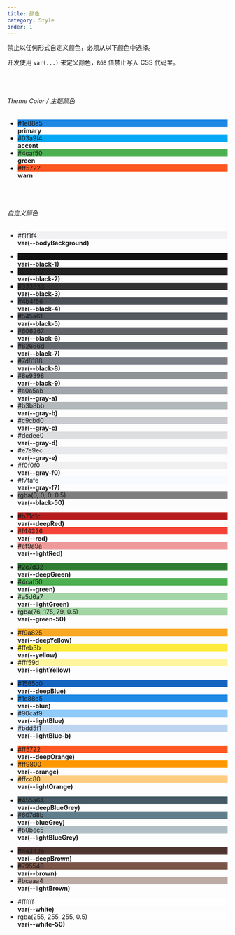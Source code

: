 ```yaml
---
title: 颜色
category: Style
order: 1
---
```


禁止以任何形式自定义颜色，必须从以下颜色中选择。

开发使用 `var(...)` 来定义颜色，`RGB` 值禁止写入 CSS 代码里。

<br />
<br />

###### Theme Color / 主题颜色

<ul class="colorBoard">
  <li>
    <div style="background-color: #1e88e5">
    <span>#1e88e5</span>
    </div>
    <b>primary</b>
  </li>

  <li>
    <div style="background-color: #03a9f4">
    <span>#03a9f4</span>
    </div>
    <b>accent</b>
  </li>

  <li>
    <div style="background-color: #4caf50">
    <span>#4caf50</span>
    </div>
    <b>green</b>
  </li>

  <li>
    <div style="background-color: #ff5722">
    <span>#ff5722</span>
    </div>
    <b>warn</b>
  </li>

</ul>

<br />
<br />

###### 自定义颜色

<ul class="colorBoard">
  <li>
    <div style="background-color: #f1f1f4">
    <span>#f1f1f4</span>
    </div>
    <b>var(--bodyBackground)</b>
  </li>
</ul>

<ul class="colorBoard">
  <li>
    <div style="background-color: #111111">
    <span>#111111</span>
    </div>
    <b>var(--black-1)</b>
  </li>
  <li>
    <div style="background-color: #222222">
    <span>#222222</span>
    </div>
    <b>var(--black-2)</b>
  </li>
  <li>
    <div style="background-color: #333333">
    <span>#333333</span>
    </div>
    <b>var(--black-3)</b>
  </li>
  <li>
    <div style="background-color: #4b4f56">
    <span>#4b4f56</span>
    </div>
    <b>var(--black-4)</b>
  </li>
  <li>
    <div style="background-color: #545a61">
    <span>#545a61</span>
    </div>
    <b>var(--black-5)</b>
  </li>
  <li>
    <div style="background-color: #606267">
    <span>#606267</span>
    </div>
    <b>var(--black-6)</b>
  </li>
  <li>
    <div style="background-color: #62666d">
    <span>#62666d</span>
    </div>
    <b>var(--black-7)</b>
  </li>
  <li>
    <div style="background-color: #7d8188">
    <span>#7d8188</span>
    </div>
    <b>var(--black-8)</b>
  </li>
  <li>
    <div style="background-color: #8e9398">
    <span>#8e9398</span>
    </div>
    <b>var(--black-9)</b>
  </li>

  <li>
    <div style="background-color: #a0a5ab">
    <span>#a0a5ab</span>
    </div>
    <b>var(--gray-a)</b>
  </li>
  <li>
    <div style="background-color: #b3b8bb">
    <span>#b3b8bb</span>
    </div>
    <b>var(--gray-b)</b>
  </li>
  <li>
    <div style="background-color: #c9cbd0">
    <span>#c9cbd0</span>
    </div>
    <b>var(--gray-c)</b>
  </li>
  <li>
    <div style="background-color: #dcdee0">
    <span>#dcdee0</span>
    </div>
    <b>var(--gray-d)</b>
  </li>
  <li>
    <div style="background-color: #e7e9ec">
    <span>#e7e9ec</span>
    </div>
    <b>var(--gray-e)</b>
  </li>
  <li>
    <div style="background-color: #f0f0f0">
    <span>#f0f0f0</span>
    </div>
    <b>var(--gray-f0)</b>
  </li> 
  <li>
    <div style="background-color: #f7fafe">
    <span>#f7fafe</span>
    </div>
    <b>var(--gray-f7)</b>
  </li> 

  <li>
    <div style="background-color: rgba(0, 0, 0, 0.5)">
    <span>rgba(0, 0, 0, 0.5)</span>
    </div>
    <b>var(--black-50)</b>
  </li>
</ul>


<ul class="colorBoard">
  <li>
    <div style="background-color: #b71c1c">
    <span>#b71c1c</span>
    </div>
    <b>var(--deepRed)</b>
  </li>
  <li>
    <div style="background-color: #f44336">
    <span>#f44336</span>
    </div>
    <b>var(--red)</b>
  </li>
  <li>
    <div style="background-color: #ef9a9a">
    <span>#ef9a9a</span>
    </div>
    <b>var(--lightRed)</b>
  </li>
</ul>


<ul class="colorBoard">
  <li>
    <div style="background-color: #2e7d32">
    <span>#2e7d32</span>
    </div>
    <b>var(--deepGreen)</b>
  </li>
  <li>
    <div style="background-color: #4caf50">
    <span>#4caf50</span>
    </div>
    <b>var(--green)</b>
  </li>
  <li>
    <div style="background-color: #a5d6a7">
    <span>#a5d6a7</span>
    </div>
    <b>var(--lightGreen)</b>
  </li>
  <li>
    <div style="background-color: rgba(76, 175, 79, 0.5)">
    <span>rgba(76, 175, 79, 0.5)</span>
    </div>
    <b>var(--green-50)</b>
  </li>

</ul>

<ul class="colorBoard">
  <li>
    <div style="background-color: #f9a825">
    <span>#f9a825</span>
    </div>
    <b>var(--deepYellow)</b>
  </li>
  <li>
    <div style="background-color: #ffeb3b">
    <span>#ffeb3b</span>
    </div>
    <b>var(--yellow)</b>
  </li>
  <li>
    <div style="background-color: #fff59d">
    <span>#fff59d</span>
    </div>
    <b>var(--lightYellow)</b>
  </li>
</ul>




<ul class="colorBoard">
  <li>
    <div style="background-color: #1565c0">
    <span>#1565c0</span>
    </div>
    <b>var(--deepBlue)</b>
  </li>
  <li>
    <div style="background-color: #1e88e5">
    <span>#1e88e5</span>
    </div>
    <b>var(--blue)</b>
  </li>
  <li>
    <div style="background-color: #90caf9">
    <span>#90caf9</span>
    </div>
    <b>var(--lightBlue)</b>
  </li>
  <li>
    <div style="background-color: #bdd5f1">
    <span>#bdd5f1</span>
    </div>
    <b>var(--lightBlue-b)</b>
  </li>
</ul>

<ul class="colorBoard">
  <li>
    <div style="background-color: #ff5722">
    <span>#ff5722</span>
    </div>
    <b>var(--deepOrange)</b>
  </li>
  <li>
    <div style="background-color: #ff9800">
    <span>#ff9800</span>
    </div>
    <b>var(--orange)</b>
  </li>
  <li>
    <div style="background-color: #ffcc80">
    <span>#ffcc80</span>
    </div>
    <b>var(--lightOrange)</b>
  </li>
</ul>

<ul class="colorBoard">
  <li>
    <div style="background-color: #455a64">
    <span>#455a64</span>
    </div>
    <b>var(--deepBlueGrey)</b>
  </li>
  
  <li>
    <div style="background-color: #607d8b">
    <span>#607d8b</span>
    </div>
    <b>var(--blueGrey)</b>
  </li>

  <li>
    <div style="background-color: #b0bec5">
    <span>#b0bec5</span>
    </div>
    <b>var(--lightBlueGrey)</b>
  </li>

</ul>

<ul class="colorBoard">
  <li>
    <div style="background-color: #4e342e">
    <span>#4e342e</span>
    </div>
    <b>var(--deepBrown)</b>
  </li>
  
  <li>
    <div style="background-color: #795548">
    <span>#795548</span>
    </div>
    <b>var(--brown)</b>
  </li>

  <li>
    <div style="background-color: #bcaaa4">
    <span>#bcaaa4</span>
    </div>
    <b>var(--lightBrown)</b>
  </li>
</ul>

<ul class="colorBoard">
  <li>
    <div style="background-color: #ffffff">
    <span>#ffffff</span>
    </div>
    <b>var(--white)</b>
  </li>

  <li>
    <div style="background-color: rgba(255, 255, 255, 0.5)">
    <span>rgba(255, 255, 255, 0.5)</span>
    </div>
    <b>var(--white-50)</b>
  </li>


</ul>
